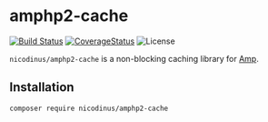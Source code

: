 # amphp2-cache

[![Build Status](https://img.shields.io/travis/nicodinus/amphp2-cache/1.x.svg?style=flat-square)](https://travis-ci.org/amphp/cache)
[![CoverageStatus](https://img.shields.io/coveralls/nicodinus/amphp2-cache/1.x.svg?style=flat-square)](https://coveralls.io/github/amphp/cache?branch=1.x)
![License](https://img.shields.io/badge/license-MIT-blue.svg?style=flat-square)

`nicodinus/amphp2-cache` is a non-blocking caching library for [Amp](https://github.com/amphp/amp).

## Installation

```bash
composer require nicodinus/amphp2-cache
```
